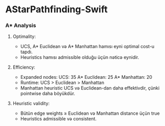 # AStarPathfinding-Swift
### A* Analysis

1. Optimality:
   - UCS, A* Euclidean və A* Manhattan hamısı eyni optimal cost-u tapdı.
   - Heuristics hamısı admissible olduğu üçün nəticə eynidir.

2. Efficiency:
   - Expanded nodes:
       UCS: 35
       A* Euclidean: 25
       A* Manhattan: 20
   - Runtime:
       UCS > Euclidean > Manhattan
   - Manhattan heuristic UCS və Euclidean-dan daha effektivdir, çünki pointwise daha böyükdür.

3. Heuristic validity:
   - Bütün edge weights ≥ Euclidean və Manhattan distance üçün true
   - Heuristics admissible və consistent.

